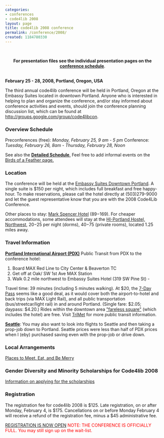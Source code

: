 ```yaml
---
categories:
- conferences
- code4lib 2008
layout: page
title: code4lib 2008 conference
permalink: /conference/2008/
created: 1184780330
---
```

<br><center><strong>For presentation files see the individual presentation pages on the <a href="/conference/2008/schedule">conference schedule</a></strong>.</center><br/>

<b>February 25 - 28, 2008, Portland, Oregon, USA</b>

The third annual code4lib conference will be held in Portland, Oregon at the Embassy Suites located in downtown Portland. Anyone who is interested in helping to plan and organize the conference, and/or stay informed about conference activities and events, should join the conference planning discussion list, which can be found at <a href="http://groups.google.com/group/code4libcon">http://groups.google.com/group/code4libcon</a>.

<h3>Overview Schedule</h3>

Preconferences (free): <em>Monday, February 25, 9 am - 5 pm</em>
Conference: <em>Tuesday, February 26, 8am</em> - <em>Thursday, February 28, Noon</em>

See also the <a href="/conference/2008/schedule"><b>Detailed Schedule</b>.</a> Feel free to add informal events on the <a href="http://groups.google.com/group/code4libcon/web/birds-of-a-feather">Birds of a Feather page.</a>
<!--break-->

<h3>Location</h3>

The conference will be held at the <a href="http://embassysuites1.hilton.com/en_US/es/hotel/PDXPSES-Embassy-Suites-Portland-Downtown-Oregon/index.do">Embassy Suites Downtown Portland</a>. A single suite is $150 per night, which includes full breakfast and free happy-hour. To make reservations, please call the hotel directly at (503)279-9000 and let the guest representative know that you are with the 2008 Code4Lib Conference.

Other places to stay: <a href="http://www.markspencer.com/">Mark Spencer Hotel</a> ($89-$169). For cheaper accommodations, some attendees will stay at the <a href="http://www.nwportlandhostel.com/">HI-Portland Hostel, Northwest</a>, $20-$25 per night (dorms), $40-$75 (private rooms), located 1.25 miles away.

<h3>Travel Information</h3>

<b><a href="http://www.flypdx.com/">Portland International Airport (PDX)</a></b>
Public Transit from PDX to the conference hotel:
<ol>
<li> Board MAX Red Line to City Center & Beaverton TC
<li> Get off at Oak/ SW 1st Ave MAX Station
<li>Walk 0.2 mile northwest to Embassy Suites Hotel (319 SW Pine St) -
</ol>
Travel time: 39 minutes (including 5 minutes walking). At $20, the <a href="http://www.trimet.org/7daypass/index.htm">7-Day Pass</a> seems like a good deal, as it would cover both the airport-to-hotel and back trips (via MAX Light Rail), and all public transportation (bus/streetcar/light rail) in and around Portland.  (Single fare: $2.05; daypass: $4.20.) Rides within the downtown area <a href="http://www.trimet.org/fares/fareless.htm">"fareless square"</a> (which includes the hotel) are free. Visit <a href="http://www.trimet.org/index.htm">TriMet</a> for more public transit information.


<b><a href="http://www.portseattle.org/seatac/">Seattle</a></b>: You may also want to look into flights to Seattle and then taking a prop-job down to Portland. Seattle prices were less than half of PDX prices when I (eby) purchased saving even with the prop-job or drive down.



<h3>Local Arrangements</h3>

<a href="http://groups.google.com/group/code4libcon/web/portland-in-late-february">Places to Meet, Eat, and Be Merry</a>

<h3>Gender Diversity and Minority Scholarships for Code4lib 2008</h3>

<a href="http://code4lib.org/node/208">Information on applying for the scholarships</a>



<h3>Registration</h3>

The registration fee for code4lib 2008 is $125.
Late registration, on or after Monday, February 4, is $175.
Cancellations on or before Monday February 4 will receive a refund of the registration fee, minus a $45 administrative fee.

<a href="https://secure.oregonstate.edu/ocs/register.php?event=274">REGISTRATION IS NOW OPEN</a>
<font color="red">NOTE: THE CONFERENCE IS OFFICIALLY FULL. You may still sign up on the wait-list.</font>
